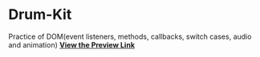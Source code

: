 # Drum-Kit
Practice of DOM(event listeners, methods, callbacks, switch cases, audio and animation)
**[View the Preview Link](https://khayalasdrumkit.netlify.app/)**
